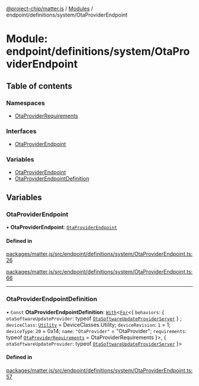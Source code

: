 [@project-chip/matter.js](../README.md) / [Modules](../modules.md) / endpoint/definitions/system/OtaProviderEndpoint

# Module: endpoint/definitions/system/OtaProviderEndpoint

## Table of contents

### Namespaces

- [OtaProviderRequirements](endpoint_definitions_system_OtaProviderEndpoint.OtaProviderRequirements.md)

### Interfaces

- [OtaProviderEndpoint](../interfaces/endpoint_definitions_system_OtaProviderEndpoint.OtaProviderEndpoint.md)

### Variables

- [OtaProviderEndpoint](endpoint_definitions_system_OtaProviderEndpoint.md#otaproviderendpoint)
- [OtaProviderEndpointDefinition](endpoint_definitions_system_OtaProviderEndpoint.md#otaproviderendpointdefinition)

## Variables

### OtaProviderEndpoint

• **OtaProviderEndpoint**: [`OtaProviderEndpoint`](../interfaces/endpoint_definitions_system_OtaProviderEndpoint.OtaProviderEndpoint.md)

#### Defined in

[packages/matter.js/src/endpoint/definitions/system/OtaProviderEndpoint.ts:26](https://github.com/project-chip/matter.js/blob/3adaded6/packages/matter.js/src/endpoint/definitions/system/OtaProviderEndpoint.ts#L26)

[packages/matter.js/src/endpoint/definitions/system/OtaProviderEndpoint.ts:66](https://github.com/project-chip/matter.js/blob/3adaded6/packages/matter.js/src/endpoint/definitions/system/OtaProviderEndpoint.ts#L66)

___

### OtaProviderEndpointDefinition

• `Const` **OtaProviderEndpointDefinition**: [`With`](node_export._internal_.md#with)\<[`For`](behavior_cluster_export._internal_.EndpointType.md#for)\<\{ `behaviors`: \{ `otaSoftwareUpdateProvider`: typeof [`OtaSoftwareUpdateProviderServer`](../classes/behavior_definitions_ota_software_update_provider_export.OtaSoftwareUpdateProviderServer.md)  } ; `deviceClass`: [`Utility`](../enums/device_export.DeviceClasses.md#utility) = DeviceClasses.Utility; `deviceRevision`: ``1`` = 1; `deviceType`: ``20`` = 0x14; `name`: ``"OtaProvider"`` = "OtaProvider"; `requirements`: typeof [`OtaProviderRequirements`](endpoint_definitions_system_OtaProviderEndpoint.OtaProviderRequirements.md) = OtaProviderRequirements }\>, \{ `otaSoftwareUpdateProvider`: typeof [`OtaSoftwareUpdateProviderServer`](../classes/behavior_definitions_ota_software_update_provider_export.OtaSoftwareUpdateProviderServer.md)  }\>

#### Defined in

[packages/matter.js/src/endpoint/definitions/system/OtaProviderEndpoint.ts:57](https://github.com/project-chip/matter.js/blob/3adaded6/packages/matter.js/src/endpoint/definitions/system/OtaProviderEndpoint.ts#L57)
